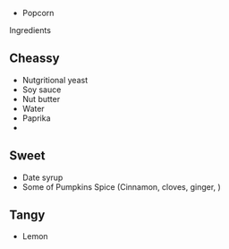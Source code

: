 - Popcorn

Ingredients

## Cheassy
- Nutgritional yeast
- Soy sauce
- Nut butter
- Water
- Paprika
- 

## Sweet
- Date syrup
- Some of Pumpkins Spice (Cinnamon, cloves, ginger, )

## Tangy
- Lemon

## 